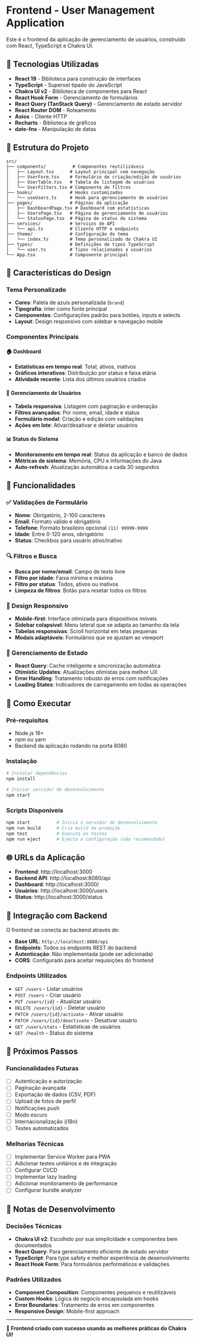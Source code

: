 # Frontend - User Management Application

Este é o frontend da aplicação de gerenciamento de usuários, construído com React, TypeScript e Chakra UI.

## 🚀 Tecnologias Utilizadas

- **React 19** - Biblioteca para construção de interfaces
- **TypeScript** - Superset tipado do JavaScript
- **Chakra UI v2** - Biblioteca de componentes para React
- **React Hook Form** - Gerenciamento de formulários
- **React Query (TanStack Query)** - Gerenciamento de estado servidor
- **React Router DOM** - Roteamento
- **Axios** - Cliente HTTP
- **Recharts** - Biblioteca de gráficos
- **date-fns** - Manipulação de datas

## 📁 Estrutura do Projeto

```
src/
├── components/          # Componentes reutilizáveis
│   ├── Layout.tsx      # Layout principal com navegação
│   ├── UserForm.tsx    # Formulário de criação/edição de usuários
│   ├── UserTable.tsx   # Tabela de listagem de usuários
│   └── UserFilters.tsx # Componente de filtros
├── hooks/              # Hooks customizados
│   └── useUsers.ts     # Hook para gerenciamento de usuários
├── pages/              # Páginas da aplicação
│   ├── DashboardPage.tsx # Dashboard com estatísticas
│   ├── UsersPage.tsx   # Página de gerenciamento de usuários
│   └── StatusPage.tsx  # Página de status do sistema
├── services/           # Serviços de API
│   └── api.ts          # Cliente HTTP e endpoints
├── theme/              # Configuração do tema
│   └── index.ts        # Tema personalizado do Chakra UI
├── types/              # Definições de tipos TypeScript
│   └── user.ts         # Tipos relacionados a usuários
└── App.tsx             # Componente principal
```

## 🎨 Características do Design

### Tema Personalizado
- **Cores**: Paleta de azuis personalizada (`brand`)
- **Tipografia**: Inter como fonte principal
- **Componentes**: Configurações padrão para botões, inputs e selects
- **Layout**: Design responsivo com sidebar e navegação mobile

### Componentes Principais

#### 🏠 Dashboard
- **Estatísticas em tempo real**: Total, ativos, inativos
- **Gráficos interativos**: Distribuição por status e faixa etária
- **Atividade recente**: Lista dos últimos usuários criados

#### 👥 Gerenciamento de Usuários
- **Tabela responsiva**: Listagem com paginação e ordenação
- **Filtros avançados**: Por nome, email, idade e status
- **Formulário modal**: Criação e edição com validações
- **Ações em lote**: Ativar/desativar e deletar usuários

#### 📊 Status do Sistema
- **Monitoramento em tempo real**: Status da aplicação e banco de dados
- **Métricas de sistema**: Memória, CPU e informações do Java
- **Auto-refresh**: Atualização automática a cada 30 segundos

## 🔧 Funcionalidades

### ✅ Validações de Formulário
- **Nome**: Obrigatório, 2-100 caracteres
- **Email**: Formato válido e obrigatório
- **Telefone**: Formato brasileiro opcional `(11) 99999-9999`
- **Idade**: Entre 0-120 anos, obrigatório
- **Status**: Checkbox para usuário ativo/inativo

### 🔍 Filtros e Busca
- **Busca por nome/email**: Campo de texto livre
- **Filtro por idade**: Faixa mínima e máxima
- **Filtro por status**: Todos, ativos ou inativos
- **Limpeza de filtros**: Botão para resetar todos os filtros

### 📱 Design Responsivo
- **Mobile-first**: Interface otimizada para dispositivos móveis
- **Sidebar colapsível**: Menu lateral que se adapta ao tamanho da tela
- **Tabelas responsivas**: Scroll horizontal em telas pequenas
- **Modais adaptáveis**: Formulários que se ajustam ao viewport

### 🔄 Gerenciamento de Estado
- **React Query**: Cache inteligente e sincronização automática
- **Otimistic Updates**: Atualizações otimistas para melhor UX
- **Error Handling**: Tratamento robusto de erros com notificações
- **Loading States**: Indicadores de carregamento em todas as operações

## 🚀 Como Executar

### Pré-requisitos
- Node.js 16+ 
- npm ou yarn
- Backend da aplicação rodando na porta 8080

### Instalação
```bash
# Instalar dependências
npm install

# Iniciar servidor de desenvolvimento
npm start
```

### Scripts Disponíveis
```bash
npm start          # Inicia o servidor de desenvolvimento
npm run build      # Cria build de produção
npm test           # Executa os testes
npm run eject      # Ejecta a configuração (não recomendado)
```

## 🌐 URLs da Aplicação

- **Frontend**: http://localhost:3000
- **Backend API**: http://localhost:8080/api
- **Dashboard**: http://localhost:3000/
- **Usuários**: http://localhost:3000/users
- **Status**: http://localhost:3000/status

## 🔗 Integração com Backend

O frontend se conecta ao backend através de:

- **Base URL**: `http://localhost:8080/api`
- **Endpoints**: Todos os endpoints REST do backend
- **Autenticação**: Não implementada (pode ser adicionada)
- **CORS**: Configurado para aceitar requisições do frontend

### Endpoints Utilizados
- `GET /users` - Listar usuários
- `POST /users` - Criar usuário
- `PUT /users/{id}` - Atualizar usuário
- `DELETE /users/{id}` - Deletar usuário
- `PATCH /users/{id}/activate` - Ativar usuário
- `PATCH /users/{id}/deactivate` - Desativar usuário
- `GET /users/stats` - Estatísticas de usuários
- `GET /health` - Status do sistema

## 🎯 Próximos Passos

### Funcionalidades Futuras
- [ ] Autenticação e autorização
- [ ] Paginação avançada
- [ ] Exportação de dados (CSV, PDF)
- [ ] Upload de fotos de perfil
- [ ] Notificações push
- [ ] Modo escuro
- [ ] Internacionalização (i18n)
- [ ] Testes automatizados

### Melhorias Técnicas
- [ ] Implementar Service Worker para PWA
- [ ] Adicionar testes unitários e de integração
- [ ] Configurar CI/CD
- [ ] Implementar lazy loading
- [ ] Adicionar monitoramento de performance
- [ ] Configurar bundle analyzer

## 📝 Notas de Desenvolvimento

### Decisões Técnicas
- **Chakra UI v2**: Escolhido por sua simplicidade e componentes bem documentados
- **React Query**: Para gerenciamento eficiente de estado servidor
- **TypeScript**: Para type safety e melhor experiência de desenvolvimento
- **React Hook Form**: Para formulários performáticos e validações

### Padrões Utilizados
- **Component Composition**: Componentes pequenos e reutilizáveis
- **Custom Hooks**: Lógica de negócio encapsulada em hooks
- **Error Boundaries**: Tratamento de erros em componentes
- **Responsive Design**: Mobile-first approach

---

**🎉 Frontend criado com sucesso usando as melhores práticas do Chakra UI!**